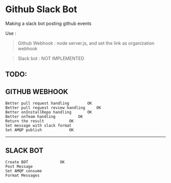 # Github Slack Bot

Making a slack bot posting github events

Use : 

> Github Webhook : node server.js, and set the link as organization webhook

> Slack bot : NOT IMPLEMENTED



TODO:
---------------------

GITHUB WEBHOOK
---------------------
	Better pull request handling		OK
	Better pull request review handling 	OK
	Better onInstallRepo handling 		OK
	Better onTeam handling 			OK
	Return the result 			OK
	Set message with slack format
	Set AMQP publish			OK
---------------------
SLACK BOT
---------------------
	Create BOT				OK
	Post Message
	Set AMQP consume
	Format Messages